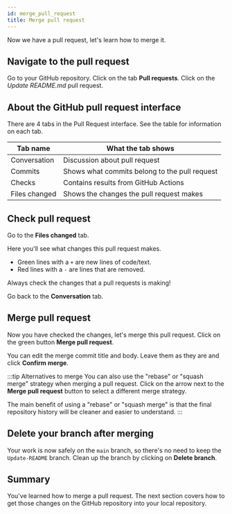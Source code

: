 ```yaml
---
id: merge_pull_request
title: Merge pull request
---
```


Now we have a pull request, let's learn how to merge it.

## Navigate to the pull request

Go to your GitHub repository.
Click on the tab **Pull requests**.
Click on the _Update README.md_ pull request.

## About the GitHub pull request interface

There are 4 tabs in the Pull Request interface.
See the table for information on each tab.

| Tab name      | What the tab shows                            |
| ------------- | --------------------------------------------- |
| Conversation  | Discussion about pull request                 |
| Commits       | Shows what commits belong to the pull request |
| Checks        | Contains results from GitHub Actions          |
| Files changed | Shows the changes the pull request makes      |

## Check pull request

Go to the **Files changed** tab.

Here you'll see what changes this pull request makes.

- Green lines with a `+` are new lines of code/text.
- Red lines with a `-` are lines that are removed.

Always check the changes that a pull requests is making!

Go back to the **Conversation** tab.

## Merge pull request

Now you have checked the changes, let's merge this pull request.
Click on the green button **Merge pull request**.

You can edit the merge commit title and body.
Leave them as they are and click **Confirm merge**.

:::tip Alternatives to merge
You can also use the "rebase" or "squash merge" strategy when merging a pull request.
Click on the arrow next to the **Merge pull request** button to select a different merge strategy.

The main benefit of using a "rebase" or "squash merge" is that the final repository history will be cleaner and easier to understand.
:::

## Delete your branch after merging

Your work is now safely on the `main` branch, so there's no need to keep the `Update-README` branch.
Clean up the branch by clicking on **Delete branch**.

## Summary

You've learned how to merge a pull request.
The next section covers how to get those changes on the GitHub repository into your local repository.
